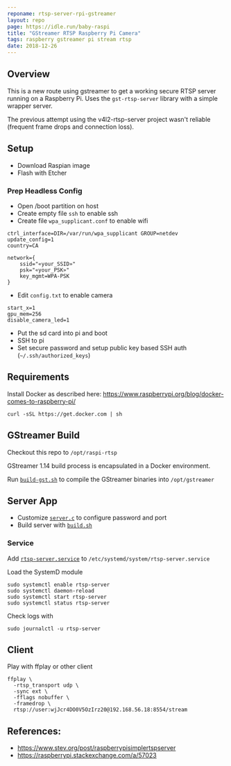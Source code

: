 ```yaml
---
reponame: rtsp-server-rpi-gstreamer
layout: repo
page: https://idle.run/baby-raspi
title: "GStreamer RTSP Raspberry Pi Camera"
tags: raspberry gstreamer pi stream rtsp
date: 2018-12-26
---
```


## Overview

This is a new route using gstreamer to get a working secure RTSP server running on a Raspberry Pi. Uses the `gst-rtsp-server` library with a simple wrapper server.

The previous attempt using the v4l2-rtsp-server project wasn't reliable (frequent frame drops and connection loss).


## Setup

- Download Raspian image
- Flash with Etcher

### Prep Headless Config

- Open /boot partition on host
- Create empty file `ssh` to enable ssh
- Create file `wpa_supplicant.conf` to enable wifi

```
ctrl_interface=DIR=/var/run/wpa_supplicant GROUP=netdev
update_config=1
country=CA

network={
    ssid="«your_SSID»"
    psk="«your_PSK»"
    key_mgmt=WPA-PSK
}
```

- Edit `config.txt` to enable camera

```
start_x=1
gpu_mem=256
disable_camera_led=1
```

- Put the sd card into pi and boot
- SSH to pi
- Set secure password and setup public key based SSH auth (`~/.ssh/authorized_keys`)

## Requirements

Install Docker as described here: https://www.raspberrypi.org/blog/docker-comes-to-raspberry-pi/

```
curl -sSL https://get.docker.com | sh
```



## GStreamer Build

Checkout this repo to `/opt/raspi-rtsp`

GStreamer 1.14 build process is encapsulated in a Docker environment.

Run [`build-gst.sh`](build-gst.sh) to compile the GStreamer binaries into `/opt/gstreamer`


## Server App

- Customize [`server.c`](server.c) to configure password and port
- Build server with [`build.sh`](build.sh)

### Service

Add [`rtsp-server.service`](rtsp-server.service) to `/etc/systemd/system/rtsp-server.service`

Load the SystemD module

```
sudo systemctl enable rtsp-server
sudo systemctl daemon-reload
sudo systemctl start rtsp-server
sudo systemctl status rtsp-server
```

Check logs with

```
sudo journalctl -u rtsp-server
```

## Client

Play with ffplay or other client

```
ffplay \
  -rtsp_transport udp \
  -sync ext \
  -fflags nobuffer \
  -framedrop \
  rtsp://user:wjJcr4DO0V5OzIrz20@192.168.56.18:8554/stream
```


## References:
- https://www.stev.org/post/raspberrypisimplertspserver
- https://raspberrypi.stackexchange.com/a/57023